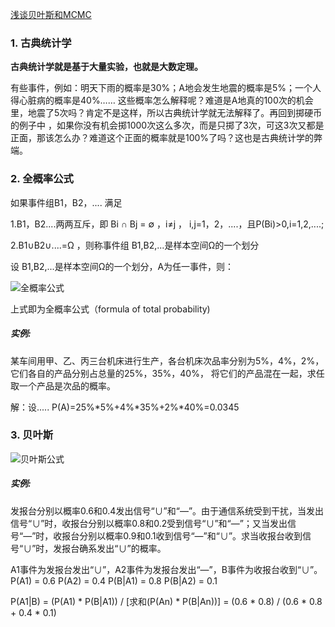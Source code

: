 [浅谈贝叶斯和MCMC](http://www.xuyankun.cn/2017/05/13/bayes/)

### 1. 古典统计学

__古典统计学就是基于大量实验，也就是大数定理。__

有些事件，例如：明天下雨的概率是30%；A地会发生地震的概率是5%；一个人得心脏病的概率是40%…… 这些概率怎么解释呢？难道是A地真的100次的机会里，地震了5次吗？肯定不是这样，所以古典统计学就无法解释了。再回到掷硬币的例子中
，如果你没有机会掷1000次这么多次，而是只掷了3次，可这3次又都是正面，那该怎么办？难道这个正面的概率就是100%了吗？这也是古典统计学的弊端。

### 2. 全概率公式

如果事件组B1，B2，.... 满足

1.B1，B2....两两互斥，即 Bi ∩ Bj = ∅ ，i≠j ， i,j=1，2，....，且P(Bi)>0,i=1,2,....;

2.B1∪B2∪....=Ω ，则称事件组 B1,B2,...是样本空间Ω的一个划分

设 B1,B2,...是样本空间Ω的一个划分，A为任一事件，则：

![全概率公式](https://upload-images.jianshu.io/upload_images/6886890-e6e19e7512984319.png?imageMogr2/auto-orient/strip|imageView2/2/w/415/format/webp)

上式即为全概率公式（formula of total probability)

##### 实例:

某车间用甲、乙、丙三台机床进行生产，各台机床次品率分别为5%，4%，2%，它们各自的产品分别占总量的25%，35%，40%，
将它们的产品混在一起，求任取一个产品是次品的概率。

解：设.....     P(A)=25%*5%+4%*35%+2%*40%=0.0345


### 3. 贝叶斯

![贝叶斯公式](https://upload-images.jianshu.io/upload_images/6886890-5b46ad52fd043aff.png?imageMogr2/auto-orient/strip|imageView2/2/w/609/format/webp)

##### 实例:

发报台分别以概率0.6和0.4发出信号“∪”和“—”。由于通信系统受到干扰，当发出信号“∪”时，收报台分别以概率0.8和0.2受到信号“∪”和“—”；又当发出信号“—”时，收报台分别以概率0.9和0.1收到信号“—”和“∪”。求当收报台收到信号“∪”时，发报台确系发出“∪”的概率。

A1事件为发报台发出“∪”，A2事件为发报台发出“—”，B事件为收报台收到“∪”。
P(A1) = 0.6
P(A2) = 0.4
P(B|A1) = 0.8
P(B|A2) = 0.1

P(A1|B) = (P(A1) * P(B|A1)) / [求和(P(An) * P(B|An))] = (0.6 * 0.8) / (0.6 * 0.8 + 0.4 * 0.1)
